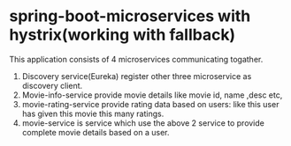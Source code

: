 # spring-boot-microservices with hystrix(working with fallback)

This application consists of 4 microservices communicating togather.

1. Discovery service(Eureka) register other three microservice as discovery client.
2. Movie-info-service provide movie details like movie id, name ,desc etc,
3. movie-rating-service provide rating data based on users: like this user has given this movie this many ratings.
4. movie-service is service which  use the above 2 service to provide complete movie  details based on a user.
